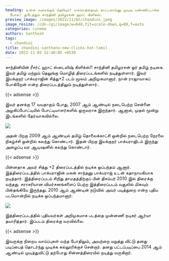 ```yaml
---
heading: உள்ள வரைக்கும் தெரியும்! எல்லாத்தையும் காட்டலாம்னு முடிவு பண்ணிட்டாங்க
  போல! சூடேத்தும் சாந்தினி தமிழரசன் ஹாட் கிளிக்ஸ்.
preview_image: /images/2022/11/02/chandini.jpeg
image_resize: /cdn-cgi/image/w=640,fit=scale-down,q=80,f=auto
categories: cinema
authors: Santhosh
tags:
  - chandini
title: chandini-santhanu-new-clicks-hot-tamil
date: 2022-11-02 12:40:05 +0530
---
```

சாந்தினியின் ரீசர்ட் ஹாட் ஸ்டைலிஷ் கிளிக்ஸ்!!
சாந்தினி தமிழரசன் ஓர் தமிழ் நடிகை. இவர் தமிழ் மற்றும் தெலுங்கு மொழித் திரைப்படங்களில் நடித்துள்ளார். இவர் இயக்குநர் பாக்யராஜின் சித்து+2 படம் மூலம் அறிமுகமானார். நான் ராஜாவாகப் போகிறேன் என்ற திரைப்படத்திலும் நடித்துள்ளார்..

{{< adsense >}}


இவர் தனக்கு 17 வயதாகும் போது, 2007 ஆம் ஆண்டில் நடைபெற்ற சென்னை அழகிப்போட்டியில் போட்டியாளர்களில் ஒருவராக இருந்தார். ஆனால், முதல் மூன்று இடங்களில் தேர்வாகவில்லை. 

![](/images/2022/11/02/chandini-santhanu-new-clicks-hot-tamil.jpeg)

அதன் பிறகு 2009 ஆம் ஆண்டில் தமிழ் தொலைக்காட்சி ஒன்றில் நடைபெற்ற நேரலை நிகழ்ச்சி ஒன்றில் கலந்து கொண்டார். இதன் பிறகு இயக்குநர் பாக்யராஜிடம் இருந்து அழைப்பு வர ஆடிஷனில் கலந்து கொண்டார்.

{{< adsense >}}


பின்னதாக அவர் சித்து +2 திரைப்படத்தில் நடிக்க ஒப்பந்தம் ஆனார். இத்திரைப்படத்தில் பாக்யராஜின் மகன் சாந்தனு பாக்யராஜ் உடன் கதாநாயகியாக நடித்தார். இத்திரைப்படம் சிறிது தாமதத்திற்குப் பின் திசம்பர் 2010 இல் திரைக்கு வந்தது. சராசரியான விமர்சனங்களைப் பெற்ற இத்திரைப்படம் வசூலில் மிகவும் பின்தங்கியே இருந்தது.
2010 ஆம் ஆண்டின் நடுவில் அவர் படித்துறை என்ற புதிய படமொன்றில் நடிக்க ஒப்பந்தமானார். 

![](/images/2022/11/02/chandini-santhanu-new-clicks-hot-tamil2.jpeg)

இத்திரைப்படத்தில் புதியவர்கள் அறிமுகமாக படத்தை முன்னணி நடிகர் ஆர்யா தயாரித்தார். இப்படம் திரைக்கு வரவில்லை. 

{{< adsense >}}

இவருக்கு நிறைய வாய்ப்புகள் வந்த போதிலும், அவற்றை மறுத்து விட்டு தனது படிப்பைத் தொடர்ந்து முடிக்க கல்லூரிக்குச் சென்றார். தனது பட்டப்படிப்பை 2014 ஆம் ஆண்டில் முடித்துவிட்டு தற்போது சின்னத்திரையில் நடித்து வருகிறார்.